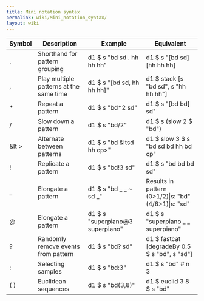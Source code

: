 ```yaml
---
title: Mini notation syntax
permalink: wiki/Mini_notation_syntax/
layout: wiki
---
```


| Symbol | Description                      | Example                       | Equivalent                                    |
| ------ | -------------------------------- | ----------------------------- | --------------------------------------------- |
| .      | Shorthand for pattern grouping   | d1 $ s "bd sd . hh hh hh"     | d1 $ s "[bd sd] [hh hh hh]                    |
| ,  | Play multiple patterns at the same time | d1 $ s "[bd sd, hh hh hh]" | d1 $ stack [s "bd sd", s "hh hh hh"]          |
| *      | Repeat a pattern                 | d1 $ s "bd*2 sd"              | d1 $ s "[bd bd] sd"                           |
| /      | Slow down a pattern              | d1 $ s "bd/2"                 | d1 $ s (slow 2 $ "bd")                        |
| &lt >    | Alternate between patterns       | d1 $ s "bd &ltsd hh cp>"        | d1 $ slow 3 $ s "bd sd bd hh bd cp"           |
| !      | Replicate a pattern              | d1 $ s "bd!3 sd"              | d1 $ s "bd bd bd sd"                          |
| _      | Elongate a pattern     | d1 $ s "bd _ _ ~ sd _"   | Results in pattern (0>1/2)&#124;s: "bd" (4/6>1)&#124;s: "sd" |
| @      | Elongate a pattern               | d1 $ s "superpiano@3 superpiano" | d1 $ s "superpiano _ _ superpiano"         |
| ?      | Randomly remove events from pattern     | d1 $ s "bd? sd"        | d1 $ fastcat [degradeBy 0.5 $ s "bd", s "sd"] |
| :      | Selecting samples                | d1 $ s "bd:3"                 | d1 $ s "bd" # n 3                             |
| ( )    | Euclidean sequences              | d1 $ s "bd(3,8)"              | d1 $ euclid 3 8 $ s "bd"                      |

